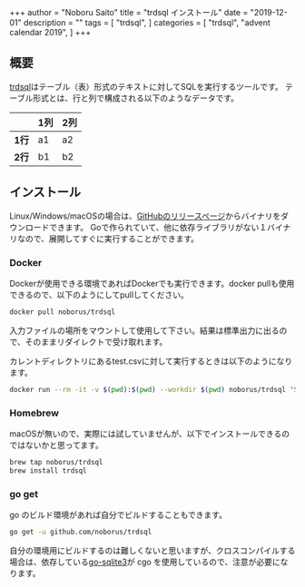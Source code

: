 +++
author = "Noboru Saito"
title = "trdsql インストール"
date = "2019-12-01"
description = ""
tags = [
    "trdsql",
]
categories = [
    "trdsql",
    "advent calendar 2019",
]
+++

## 概要

[trdsql](https://github.com/noborus/trdsql)はテーブル（表）形式のテキストに対してSQLを実行するツールです。
テーブル形式とは、行と列で構成される以下のようなデータです。

|    | 1列 | 2列 |
|:---:|:----|:----|
| **1行** |  a1 |  a2   |
| **2行** |  b1  |  b2  |

## インストール

Linux/Windows/macOSの場合は、[GitHubのリリースページ](https://github.com/noborus/trdsql/releases)からバイナリをダウンロードできます。
Goで作られていて、他に依存ライブラリがない１バイナリなので、展開してすぐに実行することができます。

### Docker

Dockerが使用できる環境であればDockerでも実行できます。docker pullも使用できるので、以下のようにしてpullしてください。

```sh
docker pull noborus/trdsql
```

入力ファイルの場所をマウントして使用して下さい。結果は標準出力に出るので、そのままリダイレクトで受け取れます。

カレントディレクトリにあるtest.csvに対して実行するときは以下のようになります。

```sh
docker run --rm -it -v $(pwd):$(pwd) --workdir $(pwd) noborus/trdsql "SELECT * FROM test.csv" > test_new.csv
```

### Homebrew

macOSが無いので、実際には試していませんが、以下でインストールできるのではないかと思ってます。

```sh
brew tap noborus/trdsql
brew install trdsql
```

### go get

go のビルド環境があれば自分でビルドすることもできます。

```sh
go get -u github.com/noborus/trdsql
```

自分の環境用にビルドするのは難しくないと思いますが、クロスコンパイルする場合は、依存している[go-sqlite3](https://github.com/mattn/go-sqlite3)が cgo を使用しているので、注意が必要になります。
